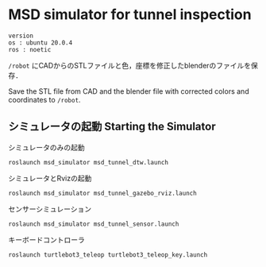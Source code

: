 # MSD simulator for tunnel inspection 
```
version 
os : ubuntu 20.0.4
ros : noetic
```
`/robot` にCADからのSTLファイルと色，座標を修正したblenderのファイルを保存．

Save the STL file from CAD and the blender file with corrected colors and coordinates to `/robot`.

## シミュレータの起動  Starting the Simulator
シミュレータのみの起動
```bash:msd_tunnel_sim.launch
roslaunch msd_simulator msd_tunnel_dtw.launch
```

シミュレータとRvizの起動
```
roslaunch msd_simulator msd_tunnel_gazebo_rviz.launch
```

センサーシミュレーション
```
roslaunch msd_simulator msd_tunnel_sensor.launch
```

キーボードコントローラ
```
roslaunch turtlebot3_teleop turtlebot3_teleop_key.launch
```
